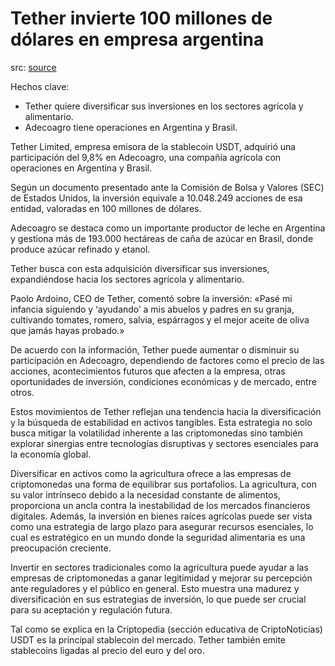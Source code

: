# Tether invierte 100 millones de dólares en empresa argentina

src: [source](https://www.criptonoticias.com/negocios/usdt-100-millones-empresa-argentina/) 

Hechos clave:

- Tether quiere diversificar sus inversiones en los sectores agrícola y alimentario.
- Adecoagro tiene operaciones en Argentina y Brasil.


Tether Limited, empresa emisora de la stablecoin USDT, adquirió una participación del 9,8% en Adecoagro, una compañía agrícola con operaciones en Argentina y Brasil.

Según un documento presentado ante la Comisión de Bolsa y Valores (SEC) de Estados Unidos, la inversión equivale a 10.048.249 acciones de esa entidad, valoradas en 100 millones de dólares.

Adecoagro se destaca como un importante productor de leche en Argentina y gestiona más de 193.000 hectáreas de caña de azúcar en Brasil, donde produce azúcar refinado y etanol.

Tether busca con esta adquisición diversificar sus inversiones, expandiéndose hacia los sectores agrícola y alimentario.

Paolo Ardoino, CEO de Tether, comentó sobre la inversión: «Pasé mi infancia siguiendo y ‘ayudando’ a mis abuelos y padres en su granja, cultivando tomates, romero, salvia, espárragos y el mejor aceite de oliva que jamás hayas probado.»

De acuerdo con la información, Tether puede aumentar o disminuir su participación en Adecoagro, dependiendo de factores como el precio de las acciones, acontecimientos futuros que afecten a la empresa, otras oportunidades de inversión, condiciones económicas y de mercado, entre otros.

Estos movimientos de Tether reflejan una tendencia hacia la diversificación y la búsqueda de estabilidad en activos tangibles. Esta estrategia no solo busca mitigar la volatilidad inherente a las criptomonedas sino también explorar sinergias entre tecnologías disruptivas y sectores esenciales para la economía global.

Diversificar en activos como la agricultura ofrece a las empresas de criptomonedas una forma de equilibrar sus portafolios. La agricultura, con su valor intrínseco debido a la necesidad constante de alimentos, proporciona un ancla contra la inestabilidad de los mercados financieros digitales. Además, la inversión en bienes raíces agrícolas puede ser vista como una estrategia de largo plazo para asegurar recursos esenciales, lo cual es estratégico en un mundo donde la seguridad alimentaria es una preocupación creciente.

Invertir en sectores tradicionales como la agricultura puede ayudar a las empresas de criptomonedas a ganar legitimidad y mejorar su percepción ante reguladores y el público en general. Esto muestra una madurez y diversificación en sus estrategias de inversión, lo que puede ser crucial para su aceptación y regulación futura.

Tal como se explica en la Criptopedia (sección educativa de CriptoNoticias) USDT es la principal stablecoin del mercado. Tether también emite stablecoins ligadas al precio del euro y del oro.

